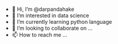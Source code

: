 - 👋 Hi, I’m @darpandahake
- 👀 I’m interested in data science 
- 🌱 I’m currently learning python language
- 💞️ I’m looking to collaborate on ...
- 📫 How to reach me ...

<!---
darpandahake/darpandahake is a ✨ special ✨ repository because its `README.md` (this file) appears on your GitHub profile.
You can click the Preview link to take a look at your changes.
--->

